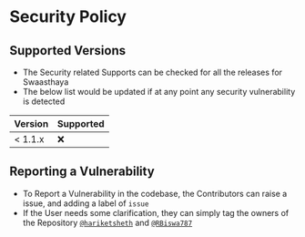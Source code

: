 # Security Policy

## Supported Versions
- The Security related Supports can be checked for all the releases for Swaasthaya
- The below list would be updated if at any point any security vulnerability is detected

| Version | Supported          |
| ------- | ------------------ |
| < 1.1.x | :x:              |

## Reporting a Vulnerability
- To Report a Vulnerability in the codebase, the Contributors can raise a issue, and adding a label of `issue`
- If the User needs some clarification, they can simply tag the owners of the Repository [`@hariketsheth`](https://github.com/hariketsheth) and [`@RBiswa787`](https://github.com/RBiswa787)
